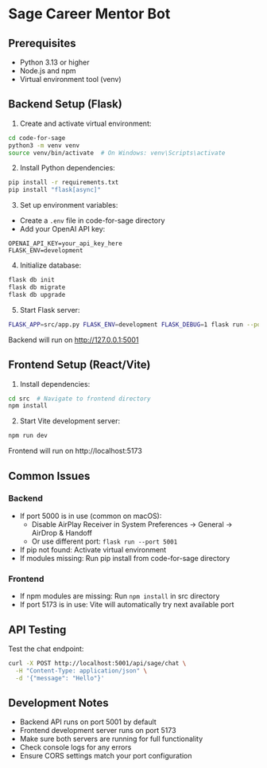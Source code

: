 # Sage Career Mentor Bot

## Prerequisites
- Python 3.13 or higher
- Node.js and npm
- Virtual environment tool (venv)

## Backend Setup (Flask)

1. Create and activate virtual environment:
```bash
cd code-for-sage
python3 -m venv venv
source venv/bin/activate  # On Windows: venv\Scripts\activate
```

2. Install Python dependencies:
```bash
pip install -r requirements.txt
pip install "flask[async]"
```

3. Set up environment variables:
- Create a `.env` file in code-for-sage directory
- Add your OpenAI API key:
```
OPENAI_API_KEY=your_api_key_here
FLASK_ENV=development
```

4. Initialize database:
```bash
flask db init
flask db migrate
flask db upgrade
```

5. Start Flask server:
```bash
FLASK_APP=src/app.py FLASK_ENV=development FLASK_DEBUG=1 flask run --port 5001
```
Backend will run on http://127.0.0.1:5001

## Frontend Setup (React/Vite)

1. Install dependencies:
```bash
cd src  # Navigate to frontend directory
npm install
```

2. Start Vite development server:
```bash
npm run dev
```
Frontend will run on http://localhost:5173

## Common Issues

### Backend
- If port 5000 is in use (common on macOS):
  - Disable AirPlay Receiver in System Preferences -> General -> AirDrop & Handoff
  - Or use different port: `flask run --port 5001`
- If pip not found: Activate virtual environment
- If modules missing: Run pip install from code-for-sage directory

### Frontend
- If npm modules are missing: Run `npm install` in src directory
- If port 5173 is in use: Vite will automatically try next available port

## API Testing
Test the chat endpoint:
```bash
curl -X POST http://localhost:5001/api/sage/chat \
  -H "Content-Type: application/json" \
  -d '{"message": "Hello"}'
```

## Development Notes
- Backend API runs on port 5001 by default
- Frontend development server runs on port 5173
- Make sure both servers are running for full functionality
- Check console logs for any errors
- Ensure CORS settings match your port configuration
